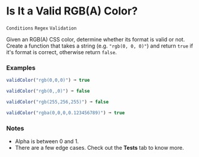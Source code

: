 # Is It a Valid RGB(A) Color?

`Conditions` `Regex` `Validation`

Given an RGB(A) CSS color, determine whether its format is valid or not. Create a function that takes a string (e.g. `"rgb(0, 0, 0)"`) and return `true` if it's format is correct, otherwise return `false`.

### Examples

```js
validColor("rgb(0,0,0)") ➞ true

validColor("rgb(0,,0)") ➞ false

validColor("rgb(255,256,255)") ➞ false

validColor("rgba(0,0,0,0.123456789)") ➞ true
```

### Notes

- Alpha is between 0 and 1.
- There are a few edge cases. Check out the **Tests** tab to know more.
